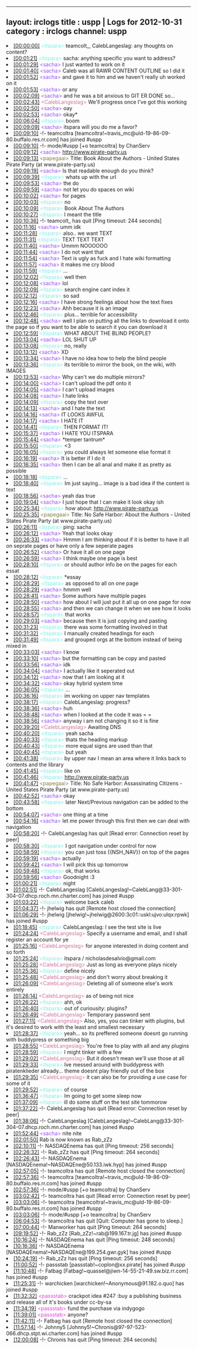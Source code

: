 
---
layout: irclogs
title : uspp | Logs for 2012-10-31
category : irclogs
channel: uspp
---
<li class="logitem"><a href="#00:00:00" name="00:00:00" class="time">[00:00:00]</a> <span class="person" style="color:#7deee6">&lt;itspara&gt;</span> teamcolt_, CalebLangeslag: any thoughts on content? </li>
<li class="logitem"><a href="#00:01:21" name="00:01:21" class="time">[00:01:21]</a> <span class="person" style="color:#7deee6">&lt;itspara&gt;</span> sacha: anything specific you want to address? </li>
<li class="logitem"><a href="#00:01:29" name="00:01:29" class="time">[00:01:29]</a> <span class="person" style="color:#954ef2">&lt;sacha&gt;</span> I just wanted to work on it </li>
<li class="logitem"><a href="#00:01:40" name="00:01:40" class="time">[00:01:40]</a> <span class="person" style="color:#954ef2">&lt;sacha&gt;</span> Caleb was all RAWR CONTENT OUTLINE so I did it </li>
<li class="logitem"><a href="#00:01:52" name="00:01:52" class="time">[00:01:52]</a> <span class="person" style="color:#954ef2">&lt;sacha&gt;</span> and gave it to him and we haven't really uh worked on it </li>
<li class="logitem"><a href="#00:01:53" name="00:01:53" class="time">[00:01:53]</a> <span class="person" style="color:#954ef2">&lt;sacha&gt;</span> or any </li>
<li class="logitem"><a href="#00:02:09" name="00:02:09" class="time">[00:02:09]</a> <span class="person" style="color:#954ef2">&lt;sacha&gt;</span> and he was a bit anxious to GIT ER DONE so... </li>
<li class="logitem"><a href="#00:02:43" name="00:02:43" class="time">[00:02:43]</a> <span class="person" style="color:#cc749c">&lt;CalebLangeslag&gt;</span> We'll progress once I've got this working </li>
<li class="logitem"><a href="#00:02:50" name="00:02:50" class="time">[00:02:50]</a> <span class="person" style="color:#954ef2">&lt;sacha&gt;</span> oay </li>
<li class="logitem"><a href="#00:02:53" name="00:02:53" class="time">[00:02:53]</a> <span class="person" style="color:#954ef2">&lt;sacha&gt;</span> okay* </li>
<li class="logitem"><a href="#00:06:04" name="00:06:04" class="time">[00:06:04]</a> <span class="person" style="color:#7deee6">&lt;itspara&gt;</span> boom </li>
<li class="logitem"><a href="#00:09:09" name="00:09:09" class="time">[00:09:09]</a> <span class="person" style="color:#954ef2">&lt;sacha&gt;</span> itspara will you do me a favor? </li>
<li class="logitem"><a href="#00:09:10" name="00:09:10" class="time">[00:09:10]</a> -!- <span class="join">teamcoltra</span> [teamcoltra!~travis_mc@uld-19-86-09-80.buffalo.res.rr.com] has joined #uspp </li>
<li class="logitem"><a href="#00:09:10" name="00:09:10" class="time">[00:09:10]</a> -!- mode/<span class="mode">#uspp</span> [+o teamcoltra] by ChanServ </li>
<li class="logitem"><a href="#00:09:12" name="00:09:12" class="time">[00:09:12]</a> <span class="person" style="color:#954ef2">&lt;sacha&gt;</span> <a href="http://www.pirate-party.us/wiki/Book_About_the_Authors" target="_blank">http://www.pirate-party.us</a> </li>
<li class="logitem"><a href="#00:09:13" name="00:09:13" class="time">[00:09:13]</a> <span class="person" style="color:#817e41">&lt;papegaai&gt;</span> Title: Book About the Authors - United States Pirate Party (at www.pirate-party.us) </li>
<li class="logitem"><a href="#00:09:19" name="00:09:19" class="time">[00:09:19]</a> <span class="person" style="color:#954ef2">&lt;sacha&gt;</span> Is that readable enough do you think? </li>
<li class="logitem"><a href="#00:09:39" name="00:09:39" class="time">[00:09:39]</a> <span class="person" style="color:#7deee6">&lt;itspara&gt;</span> whats up with the url </li>
<li class="logitem"><a href="#00:09:53" name="00:09:53" class="time">[00:09:53]</a> <span class="person" style="color:#954ef2">&lt;sacha&gt;</span> the do </li>
<li class="logitem"><a href="#00:09:59" name="00:09:59" class="time">[00:09:59]</a> <span class="person" style="color:#954ef2">&lt;sacha&gt;</span> not let you do spaces on wiki </li>
<li class="logitem"><a href="#00:10:02" name="00:10:02" class="time">[00:10:02]</a> <span class="person" style="color:#954ef2">&lt;sacha&gt;</span> for pages </li>
<li class="logitem"><a href="#00:10:03" name="00:10:03" class="time">[00:10:03]</a> <span class="person" style="color:#7deee6">&lt;itspara&gt;</span> no </li>
<li class="logitem"><a href="#00:10:09" name="00:10:09" class="time">[00:10:09]</a> <span class="person" style="color:#7deee6">&lt;itspara&gt;</span> Book About The Authors </li>
<li class="logitem"><a href="#00:10:27" name="00:10:27" class="time">[00:10:27]</a> <span class="person" style="color:#7deee6">&lt;itspara&gt;</span> I meant the title </li>
<li class="logitem"><a href="#00:10:36" name="00:10:36" class="time">[00:10:36]</a> -!- <span class="quit">teamcolt_</span> has quit [Ping timeout: 244 seconds] </li>
<li class="logitem"><a href="#00:11:16" name="00:11:16" class="time">[00:11:16]</a> <span class="person" style="color:#954ef2">&lt;sacha&gt;</span> umm idk </li>
<li class="logitem"><a href="#00:11:28" name="00:11:28" class="time">[00:11:28]</a> <span class="person" style="color:#7deee6">&lt;itspara&gt;</span> also.. we want TEXT </li>
<li class="logitem"><a href="#00:11:31" name="00:11:31" class="time">[00:11:31]</a> <span class="person" style="color:#7deee6">&lt;itspara&gt;</span> TEXT TEXT TEXT </li>
<li class="logitem"><a href="#00:11:40" name="00:11:40" class="time">[00:11:40]</a> <span class="person" style="color:#954ef2">&lt;sacha&gt;</span> Ummm NOOOOOO </li>
<li class="logitem"><a href="#00:11:44" name="00:11:44" class="time">[00:11:44]</a> <span class="person" style="color:#954ef2">&lt;sacha&gt;</span> I do not want that </li>
<li class="logitem"><a href="#00:11:54" name="00:11:54" class="time">[00:11:54]</a> <span class="person" style="color:#954ef2">&lt;sacha&gt;</span> Text is ugly as fuck and I hate wiki formatting </li>
<li class="logitem"><a href="#00:11:57" name="00:11:57" class="time">[00:11:57]</a> <span class="person" style="color:#954ef2">&lt;sacha&gt;</span> it makes me cry blood </li>
<li class="logitem"><a href="#00:11:59" name="00:11:59" class="time">[00:11:59]</a> <span class="person" style="color:#7deee6">&lt;itspara&gt;</span> ... </li>
<li class="logitem"><a href="#00:12:02" name="00:12:02" class="time">[00:12:02]</a> <span class="person" style="color:#7deee6">&lt;itspara&gt;</span> well then </li>
<li class="logitem"><a href="#00:12:08" name="00:12:08" class="time">[00:12:08]</a> <span class="person" style="color:#954ef2">&lt;sacha&gt;</span> lol </li>
<li class="logitem"><a href="#00:12:09" name="00:12:09" class="time">[00:12:09]</a> <span class="person" style="color:#7deee6">&lt;itspara&gt;</span> search engine cant index it </li>
<li class="logitem"><a href="#00:12:12" name="00:12:12" class="time">[00:12:12]</a> <span class="person" style="color:#7deee6">&lt;itspara&gt;</span> so sad </li>
<li class="logitem"><a href="#00:12:16" name="00:12:16" class="time">[00:12:16]</a> <span class="person" style="color:#954ef2">&lt;sacha&gt;</span> I have strong feelings about how the text fixes </li>
<li class="logitem"><a href="#00:12:23" name="00:12:23" class="time">[00:12:23]</a> <span class="person" style="color:#954ef2">&lt;sacha&gt;</span> Ahh because it is an image </li>
<li class="logitem"><a href="#00:12:46" name="00:12:46" class="time">[00:12:46]</a> <span class="person" style="color:#7deee6">&lt;itspara&gt;</span> plus... terrible for accessibility </li>
<li class="logitem"><a href="#00:12:48" name="00:12:48" class="time">[00:12:48]</a> <span class="person" style="color:#954ef2">&lt;sacha&gt;</span> well I plan on putting all the links to download it onto the page so if you want to be able to search it you can download it </li>
<li class="logitem"><a href="#00:12:59" name="00:12:59" class="time">[00:12:59]</a> <span class="person" style="color:#7deee6">&lt;itspara&gt;</span> WHAT ABOUT THE BLIND PEOPLE? </li>
<li class="logitem"><a href="#00:13:04" name="00:13:04" class="time">[00:13:04]</a> <span class="person" style="color:#954ef2">&lt;sacha&gt;</span> LOL SHUT UP </li>
<li class="logitem"><a href="#00:13:08" name="00:13:08" class="time">[00:13:08]</a> <span class="person" style="color:#7deee6">&lt;itspara&gt;</span> no, really </li>
<li class="logitem"><a href="#00:13:12" name="00:13:12" class="time">[00:13:12]</a> <span class="person" style="color:#954ef2">&lt;sacha&gt;</span> XD </li>
<li class="logitem"><a href="#00:13:34" name="00:13:34" class="time">[00:13:34]</a> <span class="person" style="color:#954ef2">&lt;sacha&gt;</span> I have no idea how to help the blind people </li>
<li class="logitem"><a href="#00:13:36" name="00:13:36" class="time">[00:13:36]</a> <span class="person" style="color:#7deee6">&lt;itspara&gt;</span> its terrible to mirror the book, on the wiki, with IMAGES </li>
<li class="logitem"><a href="#00:13:53" name="00:13:53" class="time">[00:13:53]</a> <span class="person" style="color:#954ef2">&lt;sacha&gt;</span> Why can't we do multiple mirrors? </li>
<li class="logitem"><a href="#00:14:00" name="00:14:00" class="time">[00:14:00]</a> <span class="person" style="color:#954ef2">&lt;sacha&gt;</span> I can't upload the pdf onto it </li>
<li class="logitem"><a href="#00:14:05" name="00:14:05" class="time">[00:14:05]</a> <span class="person" style="color:#954ef2">&lt;sacha&gt;</span> I can't upload images </li>
<li class="logitem"><a href="#00:14:08" name="00:14:08" class="time">[00:14:08]</a> <span class="person" style="color:#954ef2">&lt;sacha&gt;</span> I hate links </li>
<li class="logitem"><a href="#00:14:09" name="00:14:09" class="time">[00:14:09]</a> <span class="person" style="color:#7deee6">&lt;itspara&gt;</span> copy the text over </li>
<li class="logitem"><a href="#00:14:13" name="00:14:13" class="time">[00:14:13]</a> <span class="person" style="color:#954ef2">&lt;sacha&gt;</span> and I hate the text </li>
<li class="logitem"><a href="#00:14:16" name="00:14:16" class="time">[00:14:16]</a> <span class="person" style="color:#954ef2">&lt;sacha&gt;</span> IT LOOKS AWFUL </li>
<li class="logitem"><a href="#00:14:17" name="00:14:17" class="time">[00:14:17]</a> <span class="person" style="color:#954ef2">&lt;sacha&gt;</span> I HATE IT </li>
<li class="logitem"><a href="#00:14:41" name="00:14:41" class="time">[00:14:41]</a> <span class="person" style="color:#7deee6">&lt;itspara&gt;</span> THEN FORMAT IT! </li>
<li class="logitem"><a href="#00:15:37" name="00:15:37" class="time">[00:15:37]</a> <span class="person" style="color:#954ef2">&lt;sacha&gt;</span> I HATE YOU ITSPARA </li>
<li class="logitem"><a href="#00:15:44" name="00:15:44" class="time">[00:15:44]</a> <span class="person" style="color:#954ef2">&lt;sacha&gt;</span> *temper tantrum* </li>
<li class="logitem"><a href="#00:15:50" name="00:15:50" class="time">[00:15:50]</a> <span class="person" style="color:#7deee6">&lt;itspara&gt;</span> &lt;3 </li>
<li class="logitem"><a href="#00:16:05" name="00:16:05" class="time">[00:16:05]</a> <span class="person" style="color:#7deee6">&lt;itspara&gt;</span> you could always let someone else format it </li>
<li class="logitem"><a href="#00:16:19" name="00:16:19" class="time">[00:16:19]</a> <span class="person" style="color:#954ef2">&lt;sacha&gt;</span> It is better if I do it </li>
<li class="logitem"><a href="#00:16:35" name="00:16:35" class="time">[00:16:35]</a> <span class="person" style="color:#954ef2">&lt;sacha&gt;</span> then I can be all anal and make it as pretty as possible </li>
<li class="logitem"><a href="#00:18:18" name="00:18:18" class="time">[00:18:18]</a> <span class="person" style="color:#7deee6">&lt;itspara&gt;</span> ... </li>
<li class="logitem"><a href="#00:18:40" name="00:18:40" class="time">[00:18:40]</a> <span class="person" style="color:#7deee6">&lt;itspara&gt;</span> Im just saying... image is a bad idea if the content is text </li>
<li class="logitem"><a href="#00:18:56" name="00:18:56" class="time">[00:18:56]</a> <span class="person" style="color:#954ef2">&lt;sacha&gt;</span> yeah das true </li>
<li class="logitem"><a href="#00:19:04" name="00:19:04" class="time">[00:19:04]</a> <span class="person" style="color:#954ef2">&lt;sacha&gt;</span> I just hope that I can make it look okay ish </li>
<li class="logitem"><a href="#00:25:34" name="00:25:34" class="time">[00:25:34]</a> <span class="person" style="color:#7deee6">&lt;itspara&gt;</span> how about: <a href="http://www.pirate-party.us/wiki/No_Safe_Harbor:_About_the_Authors" target="_blank">http://www.pirate-party.us</a> </li>
<li class="logitem"><a href="#00:25:35" name="00:25:35" class="time">[00:25:35]</a> <span class="person" style="color:#817e41">&lt;papegaai&gt;</span> Title: No Safe Harbor: About the Authors - United States Pirate Party (at www.pirate-party.us) </li>
<li class="logitem"><a href="#00:26:11" name="00:26:11" class="time">[00:26:11]</a> <span class="person" style="color:#7deee6">&lt;itspara&gt;</span> ping: sacha </li>
<li class="logitem"><a href="#00:26:12" name="00:26:12" class="time">[00:26:12]</a> <span class="person" style="color:#954ef2">&lt;sacha&gt;</span> Yeah that looks okay </li>
<li class="logitem"><a href="#00:26:33" name="00:26:33" class="time">[00:26:33]</a> <span class="person" style="color:#954ef2">&lt;sacha&gt;</span> Hmmm I am thinking about if it is better to have it all on seprate pages or have only a few seperate pages </li>
<li class="logitem"><a href="#00:26:52" name="00:26:52" class="time">[00:26:52]</a> <span class="person" style="color:#954ef2">&lt;sacha&gt;</span> Or have it all on one page </li>
<li class="logitem"><a href="#00:26:59" name="00:26:59" class="time">[00:26:59]</a> <span class="person" style="color:#954ef2">&lt;sacha&gt;</span> I think maybe one page is best </li>
<li class="logitem"><a href="#00:28:10" name="00:28:10" class="time">[00:28:10]</a> <span class="person" style="color:#7deee6">&lt;itspara&gt;</span> or should author info be on the pages for each essat </li>
<li class="logitem"><a href="#00:28:12" name="00:28:12" class="time">[00:28:12]</a> <span class="person" style="color:#7deee6">&lt;itspara&gt;</span> *essay </li>
<li class="logitem"><a href="#00:28:29" name="00:28:29" class="time">[00:28:29]</a> <span class="person" style="color:#7deee6">&lt;itspara&gt;</span> as opposed to all on one page </li>
<li class="logitem"><a href="#00:28:29" name="00:28:29" class="time">[00:28:29]</a> <span class="person" style="color:#954ef2">&lt;sacha&gt;</span> hmmm well </li>
<li class="logitem"><a href="#00:28:41" name="00:28:41" class="time">[00:28:41]</a> <span class="person" style="color:#954ef2">&lt;sacha&gt;</span> Some authors have multiple pages </li>
<li class="logitem"><a href="#00:28:50" name="00:28:50" class="time">[00:28:50]</a> <span class="person" style="color:#954ef2">&lt;sacha&gt;</span> how about I will just put it all up on one page for now </li>
<li class="logitem"><a href="#00:28:55" name="00:28:55" class="time">[00:28:55]</a> <span class="person" style="color:#954ef2">&lt;sacha&gt;</span> and then we can change it when we see how it looks </li>
<li class="logitem"><a href="#00:28:57" name="00:28:57" class="time">[00:28:57]</a> <span class="person" style="color:#7deee6">&lt;itspara&gt;</span> that works </li>
<li class="logitem"><a href="#00:29:03" name="00:29:03" class="time">[00:29:03]</a> <span class="person" style="color:#954ef2">&lt;sacha&gt;</span> because then it is just copying and pasting </li>
<li class="logitem"><a href="#00:31:23" name="00:31:23" class="time">[00:31:23]</a> <span class="person" style="color:#7deee6">&lt;itspara&gt;</span> there was some formatting involved in that </li>
<li class="logitem"><a href="#00:31:32" name="00:31:32" class="time">[00:31:32]</a> <span class="person" style="color:#7deee6">&lt;itspara&gt;</span> I manually created headings for each </li>
<li class="logitem"><a href="#00:31:49" name="00:31:49" class="time">[00:31:49]</a> <span class="person" style="color:#7deee6">&lt;itspara&gt;</span> and grouped orgs at the bottom instead of being mixed in </li>
<li class="logitem"><a href="#00:33:03" name="00:33:03" class="time">[00:33:03]</a> <span class="person" style="color:#954ef2">&lt;sacha&gt;</span> I know </li>
<li class="logitem"><a href="#00:33:10" name="00:33:10" class="time">[00:33:10]</a> <span class="person" style="color:#954ef2">&lt;sacha&gt;</span> but the formatting can be copy and pasted </li>
<li class="logitem"><a href="#00:33:56" name="00:33:56" class="time">[00:33:56]</a> <span class="person" style="color:#954ef2">&lt;sacha&gt;</span> idk </li>
<li class="logitem"><a href="#00:34:04" name="00:34:04" class="time">[00:34:04]</a> <span class="person" style="color:#954ef2">&lt;sacha&gt;</span> I actually like it seperated out </li>
<li class="logitem"><a href="#00:34:12" name="00:34:12" class="time">[00:34:12]</a> <span class="person" style="color:#954ef2">&lt;sacha&gt;</span> now that I am looking at it </li>
<li class="logitem"><a href="#00:34:32" name="00:34:32" class="time">[00:34:32]</a> <span class="person" style="color:#954ef2">&lt;sacha&gt;</span> okay hybrid system time </li>
<li class="logitem"><a href="#00:36:05" name="00:36:05" class="time">[00:36:05]</a> <span class="person" style="color:#7deee6">&lt;itspara&gt;</span> ... </li>
<li class="logitem"><a href="#00:36:16" name="00:36:16" class="time">[00:36:16]</a> <span class="person" style="color:#7deee6">&lt;itspara&gt;</span> im working on upper nav templates </li>
<li class="logitem"><a href="#00:38:17" name="00:38:17" class="time">[00:38:17]</a> <span class="person" style="color:#7deee6">&lt;itspara&gt;</span> CalebLangeslag: progress? </li>
<li class="logitem"><a href="#00:38:36" name="00:38:36" class="time">[00:38:36]</a> <span class="person" style="color:#954ef2">&lt;sacha&gt;</span> huh </li>
<li class="logitem"><a href="#00:38:48" name="00:38:48" class="time">[00:38:48]</a> <span class="person" style="color:#954ef2">&lt;sacha&gt;</span> when I looked at the code it was = = </li>
<li class="logitem"><a href="#00:38:56" name="00:38:56" class="time">[00:38:56]</a> <span class="person" style="color:#954ef2">&lt;sacha&gt;</span> anyway i am not changing it so it is fine </li>
<li class="logitem"><a href="#00:39:20" name="00:39:20" class="time">[00:39:20]</a> <span class="person" style="color:#cc749c">&lt;CalebLangeslag&gt;</span> Awaiting DNS </li>
<li class="logitem"><a href="#00:40:20" name="00:40:20" class="time">[00:40:20]</a> <span class="person" style="color:#7deee6">&lt;itspara&gt;</span> yeah sacha </li>
<li class="logitem"><a href="#00:40:33" name="00:40:33" class="time">[00:40:33]</a> <span class="person" style="color:#7deee6">&lt;itspara&gt;</span> thats the heading markup </li>
<li class="logitem"><a href="#00:40:43" name="00:40:43" class="time">[00:40:43]</a> <span class="person" style="color:#7deee6">&lt;itspara&gt;</span> more equal signs are used than that </li>
<li class="logitem"><a href="#00:40:45" name="00:40:45" class="time">[00:40:45]</a> <span class="person" style="color:#7deee6">&lt;itspara&gt;</span> but yeah </li>
<li class="logitem"><a href="#00:41:38" name="00:41:38" class="time">[00:41:38]</a> <span class="person" style="color:#7deee6">&lt;itspara&gt;</span> by upper nav I mean an area where it links back to contents and the library </li>
<li class="logitem"><a href="#00:41:45" name="00:41:45" class="time">[00:41:45]</a> <span class="person" style="color:#7deee6">&lt;itspara&gt;</span> like on </li>
<li class="logitem"><a href="#00:41:46" name="00:41:46" class="time">[00:41:46]</a> <span class="person" style="color:#7deee6">&lt;itspara&gt;</span> <a href="http://www.pirate-party.us/wiki/No_Safe_Harbor:_Assassinating_Citizens" target="_blank">http://www.pirate-party.us</a> </li>
<li class="logitem"><a href="#00:41:47" name="00:41:47" class="time">[00:41:47]</a> <span class="person" style="color:#817e41">&lt;papegaai&gt;</span> Title: No Safe Harbor: Assassinating Citizens - United States Pirate Party (at www.pirate-party.us) </li>
<li class="logitem"><a href="#00:42:52" name="00:42:52" class="time">[00:42:52]</a> <span class="person" style="color:#954ef2">&lt;sacha&gt;</span> okay </li>
<li class="logitem"><a href="#00:43:58" name="00:43:58" class="time">[00:43:58]</a> <span class="person" style="color:#7deee6">&lt;itspara&gt;</span> later Next/Previous navigation can be added to the bottom </li>
<li class="logitem"><a href="#00:54:07" name="00:54:07" class="time">[00:54:07]</a> <span class="person" style="color:#954ef2">&lt;sacha&gt;</span> one thing at a time </li>
<li class="logitem"><a href="#00:54:16" name="00:54:16" class="time">[00:54:16]</a> <span class="person" style="color:#954ef2">&lt;sacha&gt;</span> let me power through this first then we can deal with navigation </li>
<li class="logitem"><a href="#00:58:20" name="00:58:20" class="time">[00:58:20]</a> -!- <span class="quit">CalebLangeslag</span> has quit [Read error: Connection reset by peer] </li>
<li class="logitem"><a href="#00:58:30" name="00:58:30" class="time">[00:58:30]</a> <span class="person" style="color:#7deee6">&lt;itspara&gt;</span> I got navigation under control for now </li>
<li class="logitem"><a href="#00:58:59" name="00:58:59" class="time">[00:58:59]</a> <span class="person" style="color:#7deee6">&lt;itspara&gt;</span> you can just toss {{NSH_NAV}} on top of the pages </li>
<li class="logitem"><a href="#00:59:19" name="00:59:19" class="time">[00:59:19]</a> <span class="person" style="color:#954ef2">&lt;sacha&gt;</span> actually </li>
<li class="logitem"><a href="#00:59:42" name="00:59:42" class="time">[00:59:42]</a> <span class="person" style="color:#954ef2">&lt;sacha&gt;</span> I will pick this up tomorrow </li>
<li class="logitem"><a href="#00:59:48" name="00:59:48" class="time">[00:59:48]</a> <span class="person" style="color:#7deee6">&lt;itspara&gt;</span> ok, that works </li>
<li class="logitem"><a href="#00:59:56" name="00:59:56" class="time">[00:59:56]</a> <span class="person" style="color:#954ef2">&lt;sacha&gt;</span> Goodnight :3 </li>
<li class="logitem"><a href="#01:00:21" name="01:00:21" class="time">[01:00:21]</a> <span class="person" style="color:#7deee6">&lt;itspara&gt;</span> night </li>
<li class="logitem"><a href="#01:02:51" name="01:02:51" class="time">[01:02:51]</a> -!- <span class="join">CalebLangeslag</span> [CalebLangeslag!~CalebLang@33-301-304-07.dhcp.roch.mn.charter.com] has joined #uspp </li>
<li class="logitem"><a href="#01:03:22" name="01:03:22" class="time">[01:03:22]</a> <span class="person" style="color:#7deee6">&lt;itspara&gt;</span> welcome back caleb </li>
<li class="logitem"><a href="#01:04:37" name="01:04:37" class="time">[01:04:37]</a> -!- <span class="quit">jhelwig</span> has quit [Remote host closed the connection] </li>
<li class="logitem"><a href="#01:06:29" name="01:06:29" class="time">[01:06:29]</a> -!- <span class="join">jhelwig</span> [jhelwig!~jhelwig@2600:3c01::uskl:ujvo:ulqx:rpwk] has joined #uspp </li>
<li class="logitem"><a href="#01:18:45" name="01:18:45" class="time">[01:18:45]</a> <span class="person" style="color:#7deee6">&lt;itspara&gt;</span> CalebLangeslag: I see the test site is live </li>
<li class="logitem"><a href="#01:24:24" name="01:24:24" class="time">[01:24:24]</a> <span class="person" style="color:#cc749c">&lt;CalebLangeslag&gt;</span> Specify a username and email, and I shall register an account for ye </li>
<li class="logitem"><a href="#01:25:16" name="01:25:16" class="time">[01:25:16]</a> <span class="person" style="color:#cc749c">&lt;CalebLangeslag&gt;</span> for anyone interested in doing content and so forth </li>
<li class="logitem"><a href="#01:25:24" name="01:25:24" class="time">[01:25:24]</a> <span class="person" style="color:#7deee6">&lt;itspara&gt;</span> itspara / nicholasdesalvio@gmail.com </li>
<li class="logitem"><a href="#01:25:28" name="01:25:28" class="time">[01:25:28]</a> <span class="person" style="color:#cc749c">&lt;CalebLangeslag&gt;</span> Just as long as everyone plays nicely </li>
<li class="logitem"><a href="#01:25:36" name="01:25:36" class="time">[01:25:36]</a> <span class="person" style="color:#7deee6">&lt;itspara&gt;</span> define nicely </li>
<li class="logitem"><a href="#01:25:48" name="01:25:48" class="time">[01:25:48]</a> <span class="person" style="color:#cc749c">&lt;CalebLangeslag&gt;</span> and don't worry about breaking it </li>
<li class="logitem"><a href="#01:26:09" name="01:26:09" class="time">[01:26:09]</a> <span class="person" style="color:#cc749c">&lt;CalebLangeslag&gt;</span> Deleting all of someone else's work entirely </li>
<li class="logitem"><a href="#01:26:14" name="01:26:14" class="time">[01:26:14]</a> <span class="person" style="color:#cc749c">&lt;CalebLangeslag&gt;</span> as of being not nice </li>
<li class="logitem"><a href="#01:26:22" name="01:26:22" class="time">[01:26:22]</a> <span class="person" style="color:#7deee6">&lt;itspara&gt;</span> ahh, ok </li>
<li class="logitem"><a href="#01:26:40" name="01:26:40" class="time">[01:26:40]</a> <span class="person" style="color:#7deee6">&lt;itspara&gt;</span> out of curiousity: plugins? </li>
<li class="logitem"><a href="#01:26:49" name="01:26:49" class="time">[01:26:49]</a> <span class="person" style="color:#cc749c">&lt;CalebLangeslag&gt;</span> Temporary password sent </li>
<li class="logitem"><a href="#01:27:11" name="01:27:11" class="time">[01:27:11]</a> <span class="person" style="color:#cc749c">&lt;CalebLangeslag&gt;</span> Also, yes, you can tinker with plugins, but it's desired to work with the least and smallest necessary </li>
<li class="logitem"><a href="#01:28:37" name="01:28:37" class="time">[01:28:37]</a> <span class="person" style="color:#7deee6">&lt;itspara&gt;</span> yeah... so its preffered someone doesnt go running with buddypress or something big </li>
<li class="logitem"><a href="#01:28:55" name="01:28:55" class="time">[01:28:55]</a> <span class="person" style="color:#cc749c">&lt;CalebLangeslag&gt;</span> You're free to play with all and any plugins </li>
<li class="logitem"><a href="#01:28:59" name="01:28:59" class="time">[01:28:59]</a> <span class="person" style="color:#7deee6">&lt;itspara&gt;</span> I might tinker with a few </li>
<li class="logitem"><a href="#01:29:02" name="01:29:02" class="time">[01:29:02]</a> <span class="person" style="color:#cc749c">&lt;CalebLangeslag&gt;</span> But it doesn't mean we'll use those at all </li>
<li class="logitem"><a href="#01:29:33" name="01:29:33" class="time">[01:29:33]</a> <span class="person" style="color:#7deee6">&lt;itspara&gt;</span> Ive messed around with buddypress with piratenklieder already... theme doesnt play friendly out of the box </li>
<li class="logitem"><a href="#01:29:35" name="01:29:35" class="time">[01:29:35]</a> <span class="person" style="color:#cc749c">&lt;CalebLangeslag&gt;</span> it can also be for providing a use case for some of it </li>
<li class="logitem"><a href="#01:29:52" name="01:29:52" class="time">[01:29:52]</a> <span class="person" style="color:#7deee6">&lt;itspara&gt;</span> of course </li>
<li class="logitem"><a href="#01:36:47" name="01:36:47" class="time">[01:36:47]</a> <span class="person" style="color:#7deee6">&lt;itspara&gt;</span> Im going to get some sleep now </li>
<li class="logitem"><a href="#01:37:09" name="01:37:09" class="time">[01:37:09]</a> <span class="person" style="color:#7deee6">&lt;itspara&gt;</span> ill do some stuff on the test site tommorow </li>
<li class="logitem"><a href="#01:37:22" name="01:37:22" class="time">[01:37:22]</a> -!- <span class="quit">CalebLangeslag</span> has quit [Read error: Connection reset by peer] </li>
<li class="logitem"><a href="#01:38:06" name="01:38:06" class="time">[01:38:06]</a> -!- <span class="join">CalebLangeslag</span> [CalebLangeslag!~CalebLang@33-301-304-07.dhcp.roch.mn.charter.com] has joined #uspp </li>
<li class="logitem"><a href="#01:52:44" name="01:52:44" class="time">[01:52:44]</a> <span class="person" style="color:#954ef2">&lt;sacha&gt;</span> nite nite </li>
<li class="logitem"><a href="#02:01:50" name="02:01:50" class="time">[02:01:50]</a> <span class="nick">Rab</span> is now known as <span class="nick">Rab_zZz</span> </li>
<li class="logitem"><a href="#02:10:11" name="02:10:11" class="time">[02:10:11]</a> -!- <span class="quit">NASDAQEnema</span> has quit [Ping timeout: 256 seconds] </li>
<li class="logitem"><a href="#02:26:32" name="02:26:32" class="time">[02:26:32]</a> -!- <span class="quit">Rab_zZz</span> has quit [Ping timeout: 264 seconds] </li>
<li class="logitem"><a href="#02:26:43" name="02:26:43" class="time">[02:26:43]</a> -!- <span class="join">NASDAQEnema</span> [NASDAQEnema!~NASDAQEne@50.133.iwk.hyp] has joined #uspp </li>
<li class="logitem"><a href="#02:57:05" name="02:57:05" class="time">[02:57:05]</a> -!- <span class="quit">teamcoltra</span> has quit [Remote host closed the connection] </li>
<li class="logitem"><a href="#02:57:36" name="02:57:36" class="time">[02:57:36]</a> -!- <span class="join">teamcoltra</span> [teamcoltra!~travis_mc@uld-19-86-09-80.buffalo.res.rr.com] has joined #uspp </li>
<li class="logitem"><a href="#02:57:36" name="02:57:36" class="time">[02:57:36]</a> -!- mode/<span class="mode">#uspp</span> [+o teamcoltra] by ChanServ </li>
<li class="logitem"><a href="#03:02:42" name="03:02:42" class="time">[03:02:42]</a> -!- <span class="quit">teamcoltra</span> has quit [Read error: Connection reset by peer] </li>
<li class="logitem"><a href="#03:03:06" name="03:03:06" class="time">[03:03:06]</a> -!- <span class="join">teamcoltra</span> [teamcoltra!~travis_mc@uld-19-86-09-80.buffalo.res.rr.com] has joined #uspp </li>
<li class="logitem"><a href="#03:03:06" name="03:03:06" class="time">[03:03:06]</a> -!- mode/<span class="mode">#uspp</span> [+o teamcoltra] by ChanServ </li>
<li class="logitem"><a href="#06:04:53" name="06:04:53" class="time">[06:04:53]</a> -!- <span class="quit">teamcoltra</span> has quit [Quit: Computer has gone to sleep.] </li>
<li class="logitem"><a href="#07:00:44" name="07:00:44" class="time">[07:00:44]</a> -!- <span class="quit">Manworker</span> has quit [Ping timeout: 264 seconds] </li>
<li class="logitem"><a href="#09:19:52" name="09:19:52" class="time">[09:19:52]</a> -!- <span class="join">Rab_zZz</span> [Rab_zZz!~rab@199.167.tr.jg] has joined #uspp </li>
<li class="logitem"><a href="#10:16:24" name="10:16:24" class="time">[10:16:24]</a> -!- <span class="quit">NASDAQEnema</span> has quit [Ping timeout: 248 seconds] </li>
<li class="logitem"><a href="#10:16:36" name="10:16:36" class="time">[10:16:36]</a> -!- <span class="join">NASDAQEnema</span> [NASDAQEnema!~NASDAQEne@199.254.gwr.gyk] has joined #uspp </li>
<li class="logitem"><a href="#10:24:19" name="10:24:19" class="time">[10:24:19]</a> -!- <span class="quit">Rab_zZz</span> has quit [Ping timeout: 256 seconds] </li>
<li class="logitem"><a href="#11:00:52" name="11:00:52" class="time">[11:00:52]</a> -!- <span class="join">passstab</span> [passstab!~coplon@xx.pirate] has joined #uspp </li>
<li class="logitem"><a href="#11:10:48" name="11:10:48" class="time">[11:10:48]</a> -!- <span class="join">Fatbag</span> [Fatbag!~quassel@jiwn-14-55-21-49.sw.biz.rr.com] has joined #uspp </li>
<li class="logitem"><a href="#11:25:31" name="11:25:31" class="time">[11:25:31]</a> -!- <span class="join">warchicken</span> [warchicken!~Anonymous@91.182.o.quo] has joined #uspp </li>
<li class="logitem"><a href="#11:32:32" name="11:32:32" class="time">[11:32:32]</a> <span class="person" style="color:#dc45d1">&lt;passstab&gt;</span> crackpot idea #247 :buy a publishing business and release all of it's books under cc-by-sa </li>
<li class="logitem"><a href="#11:34:19" name="11:34:19" class="time">[11:34:19]</a> <span class="person" style="color:#dc45d1">&lt;passstab&gt;</span> fund the purchase via indygogo </li>
<li class="logitem"><a href="#11:39:01" name="11:39:01" class="time">[11:39:01]</a> <span class="person" style="color:#dc45d1">&lt;passstab&gt;</span> anyone? </li>
<li class="logitem"><a href="#11:42:11" name="11:42:11" class="time">[11:42:11]</a> -!- <span class="quit">Fatbag</span> has quit [Remote host closed the connection] </li>
<li class="logitem"><a href="#11:57:14" name="11:57:14" class="time">[11:57:14]</a> -!- <span class="join">Johnny5</span> [Johnny5!~Chronis@97-97-523-066.dhcp.stpt.wi.charter.com] has joined #uspp </li>
<li class="logitem"><a href="#12:00:08" name="12:00:08" class="time">[12:00:08]</a> -!- <span class="quit">Chronis</span> has quit [Ping timeout: 264 seconds] </li>


